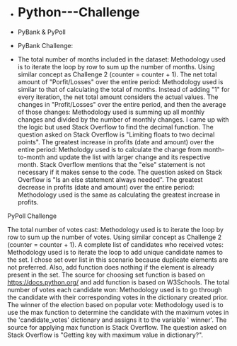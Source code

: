 - # Python---Challenge
- PyBank &amp; PyPoll

- PyBank Challenge:

- The total number of months included in the dataset: Methodology used is to iterate the loop by row to sum up the number of months. Using similar concept as Challenge 2 (counter = counter + 1).
The net total amount of "Porfit/Losses" over the entire period: Methodology used is similar to that of calculating the total of months. Instead of adding "1" for every iteration, the net total amount considers the actual values.
The changes in "Profit/Losses" over the entire period, and then the average of those changes: Methodology used is summing up all monthly changes and divided by the number of monthly changes. I came up with the logic but used Stack Overflow to find the decimal function. The question asked on Stack Overflow is "Limiting floats to two decimal points".
The greatest increase in profits (date and amount) over the entire period: Metholodgy used is to calculate the change from month-to-month and update the list with larger change and its respective month. Stack Overflow mentions that the "else" statement is not necessary if it makes sense to the code. The question asked on Stack Overflow is "Is an else statement always needed".
The greatest decrease in profits (date and amount) over the entire period: Methodology used is the same as calculating the greatest increase in profits.

PyPoll Challenge

The total number of votes cast: Methodology used is to iterate the loop by row to sum up the number of votes. Using similar concept as Challenge 2 (counter = counter + 1).
A complete list of candidates who received votes: Methodology used is to iterate the loop to add unique candidate names to the set. I chose set over list in this scenario because duplicate elements are not preferred. Also, add function does nothing if the element is already present in the set. The source for choosing set function is based on https://docs.python.org/ and add function is based on W3Schools.
The total number of votes each candidate won: Methodology used is to go through the candidate with their corresponding votes in the dictionary created prior.
The winner of the election based on popular vote: Methodology used is to use the max function to determine the candidate with the maximum votes in the 'candidate_votes' dictionary and assigns it to the variable ' winner'. The source for applying max function is Stack Overflow. The question asked on Stack Overflow is "Getting key with maximum value in dictionary?".
